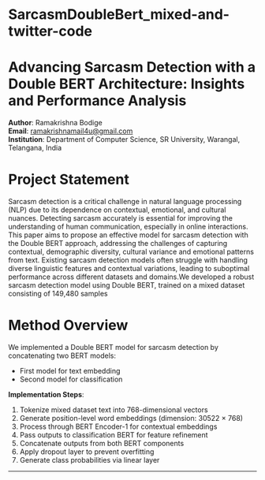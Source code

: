 # SarcasmDoubleBert_mixed-and-twitter-code
# Advancing Sarcasm Detection with a Double BERT Architecture: Insights and Performance Analysis

**Author**: Ramakrishna Bodige  
**Email**: ramakrishnamail4u@gmail.com  
**Institution**: Department of Computer Science, SR University, Warangal, Telangana, India
# Project Statement
Sarcasm detection is a critical challenge in natural language processing (NLP) due to its dependence on contextual, emotional, and cultural nuances. Detecting sarcasm accurately is essential for improving the understanding of human communication, especially in online interactions. This paper aims to propose an effective model for sarcasm detection with the Double BERT approach, addressing the challenges of capturing contextual, demographic diversity, cultural variance and emotional patterns from text. Existing sarcasm detection models often struggle with handling diverse linguistic features and contextual variations, leading to suboptimal performance across different datasets and domains.We developed a robust sarcasm detection model using Double BERT, trained on a mixed dataset consisting of 149,480 samples
# Method Overview

We implemented a Double BERT model for sarcasm detection by concatenating two BERT models:  
- First model for text embedding  
- Second model for classification  

**Implementation Steps**:  
1. Tokenize mixed dataset text into 768-dimensional vectors  
2. Generate position-level word embeddings (dimension: 30522 × 768)  
3. Process through BERT Encoder-1 for contextual embeddings  
4. Pass outputs to classification BERT for feature refinement  
5. Concatenate outputs from both BERT components  
6. Apply dropout layer to prevent overfitting  
7. Generate class probabilities via linear layer  

---



